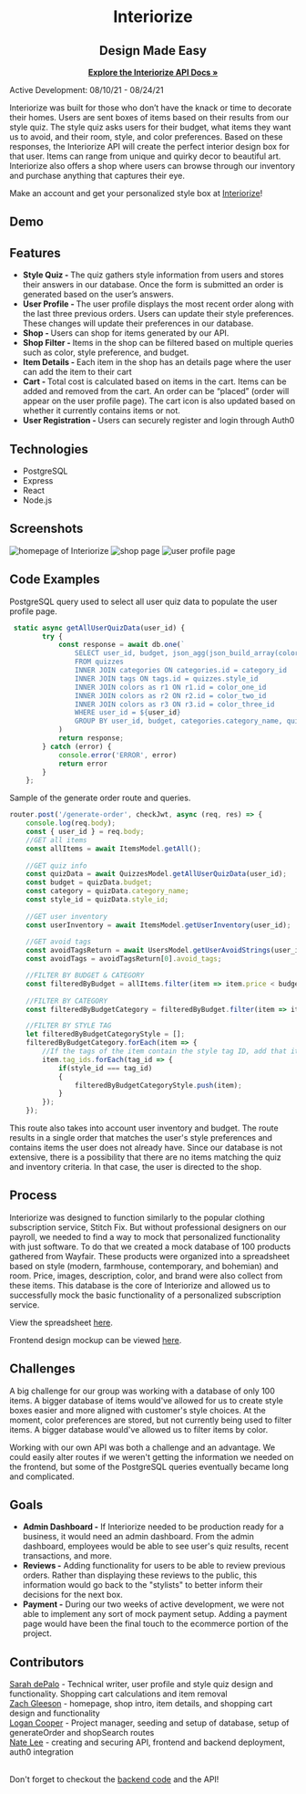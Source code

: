 <h1 align= "center">
Interiorize
</h1>

<h2 align="center">Design Made Easy</h2>   
<p align="center">
  <a href="https://github.com/natelee3/interiorize-backend"><strong>Explore the Interiorize API Docs »</strong></a>
</p>
<p>
Active Development: 08/10/21 - 08/24/21
</p>
<p>
Interiorize was built for those who don’t have the knack or time to decorate their homes. Users are sent boxes of items based on their results from our style quiz. The style quiz asks users for their budget, what items they want us to avoid, and their room, style, and color preferences. Based on these responses, the Interiorize API will create the perfect interior design box for that user. Items can range from unique and quirky decor to beautiful art. Interiorize also offers a shop where users can browse through our inventory and purchase anything that captures their eye.
</p>
<p>
Make an account and get your personalized style box at <a href="https://interiorize.design/">Interiorize</a>!
</p>

## Demo

## Features
<ul>
<li><strong>Style Quiz - </strong>The quiz gathers style information from users and stores their answers in our database. Once the form is submitted an order is generated based on the user’s answers.</li>
<li><strong>User Profile - </strong>The user profile displays the most recent order along with the last three previous orders. Users can update their style preferences. These changes will update their preferences in our database.</li>
<li><strong>Shop - </strong>Users can shop for items generated by our API.</li>
<li><strong>Shop Filter - </strong>Items in the shop can be filtered based on multiple queries such as color, style preference, and budget.</li>
<li><strong>Item Details - </strong>Each item in the shop has an details page where the user can add the item to their cart </li>
<li><strong>Cart - </strong>Total cost is calculated based on items in the cart. Items can be added and removed from the cart. An order can be “placed” (order will appear on the user profile page). The cart icon is also updated based on whether it currently contains items or not.</li>
<li><strong>User Registration - </strong>Users can securely register and login through Auth0 </li>

</ul>

## Technologies
<ul>
<li>PostgreSQL</li>
<li>Express</li>
<li>React</li>
<li>Node.js</li>
</ul>

## Screenshots
![homepage of Interiorize](./public/homepageScreenshot.png)
![shop page](./public/shop.png)
![user profile page](./public/userProfile.png)

## Code Examples
PostgreSQL query used to select all user quiz data to populate the user profile page.
``` javascript 
 static async getAllUserQuizData(user_id) {
        try {
            const response = await db.one(`
                SELECT user_id, budget, json_agg(json_build_array(color_one_id, color_two_id, color_three_id)) as colors, r1.color_name as color1, r2.color_name as color2, r3.color_name as color3, category_id, categories.category_name, style_id, tag_description as style_name 
                FROM quizzes
                INNER JOIN categories ON categories.id = category_id
                INNER JOIN tags ON tags.id = quizzes.style_id
                INNER JOIN colors as r1 ON r1.id = color_one_id
                INNER JOIN colors as r2 ON r2.id = color_two_id
                INNER JOIN colors as r3 ON r3.id = color_three_id
                WHERE user_id = ${user_id}
                GROUP BY user_id, budget, categories.category_name, quizzes.category_id, r1.color_name, r2.color_name, r3.color_name, tag_description, style_id; `
            )
            return response;
        } catch (error) {
            console.error('ERROR', error)
            return error
        }
    };
```
Sample of the generate order route and queries.
```javascript
router.post('/generate-order', checkJwt, async (req, res) => {
    console.log(req.body);
    const { user_id } = req.body;
    //GET all items
    const allItems = await ItemsModel.getAll();
    
    //GET quiz info
    const quizData = await QuizzesModel.getAllUserQuizData(user_id);
    const budget = quizData.budget;
    const category = quizData.category_name;
    const style_id = quizData.style_id;
    
    //GET user inventory
    const userInventory = await ItemsModel.getUserInventory(user_id);
    
    //GET avoid tags
    const avoidTagsReturn = await UsersModel.getUserAvoidStrings(user_id);
    const avoidTags = avoidTagsReturn[0].avoid_tags;

    //FILTER BY BUDGET & CATEGORY
    const filteredByBudget = allItems.filter(item => item.price < budget);
    
    //FILTER BY CATEGORY
    const filteredByBudgetCategory = filteredByBudget.filter(item => item.category_name === category);

    //FILTER BY STYLE TAG
    let filteredByBudgetCategoryStyle = [];
    filteredByBudgetCategory.forEach(item => {
        //If the tags of the item contain the style tag ID, add that item to the new list
        item.tag_ids.forEach(tag_id => {
            if(style_id === tag_id)
            {
                filteredByBudgetCategoryStyle.push(item);
            }
        });
    }); 
```
This route also takes into account user inventory and budget. The route results in a single order that matches the user's style preferences and contains items the user does not already have. Since our database is not extensive, there is a possibility that there are no items matching the quiz and inventory criteria. In that case, the user is directed to the shop.

## Process
<p>
Interiorize was designed to function similarly to the popular clothing subscription service, Stitch Fix. But without professional designers on our payroll, we needed to find a way to mock that personalized functionality with just software. To do that we created a mock database of 100 products gathered from Wayfair. These products were organized into a spreadsheet based on style (modern, farmhouse, contemporary, and bohemian) and room. Price, images, description, color, and brand were also collect from these items. This database is the core of Interiorize and allowed us to successfully mock the basic functionality of a personalized subscription service.
</p>
<p>View the spreadsheet <a href="https://docs.google.com/spreadsheets/d/1ru5krQQjEa66y6xwguIUm4_JMwNrWN1gAIL9b8eHNOk/edit?usp=sharing">here</a>.</p>
<p>Frontend design mockup can be viewed <a href="https://www.canva.com/design/DAEmu5jJqUg/tvbk3hckIqgr0xSnjSxYqQ/view?utm_content=DAEmu5jJqUg&utm_campaign=designshare&utm_medium=link&utm_source=sharebutton">here</a>.<p>

## Challenges
<p>
A big challenge for our group was working with a database of only 100 items. A bigger database of items would've allowed for us to create style boxes easier and more aligned with customer's style choices. At the moment, color preferences are stored, but not currently being used to filter items. A bigger database would've allowed us to filter items by color.  </p>
<p>
Working with our own API was both a challenge and an advantage. We could easily alter routes if we weren't getting the information we needed on the frontend, but some of the PostgreSQL queries eventually became long and complicated.</p>

## Goals
<ul>
<li><strong>Admin Dashboard -</strong> If Interiorize needed to be production ready for a business, it would need an admin dashboard. From the admin dashboard, employees would be able to see user's quiz results, recent transactions, and more. 
</li>
<li><strong>Reviews -</strong> Adding functionality for users to be able to review previous orders. Rather than displaying these reviews to the public, this information would go back to the "stylists" to better inform their decisions for the next box.</li>
<li><strong>Payment -</strong> During our two weeks of active development, we were not able to implement any sort of mock payment setup. Adding a payment page would have been the final touch to the ecommerce portion of the project.</li>
</ul>

## Contributors
<a href="https://github.com/sarahdepalo">Sarah dePalo</a> - Technical writer, user profile and style quiz design and functionality. Shopping cart calculations and item removal
</br>
<a href="https://github.com/zach-a-g">Zach Gleeson</a> - homepage, shop intro, item details, and shopping cart design and functionality
</br>
<a href="https://github.com/logancooper">Logan Cooper</a> - Project manager, seeding and setup of database, setup of generateOrder and shopSearch routes
</br>
<a href="https://github.com/natelee3">Nate Lee</a> - creating and securing API, frontend and backend deployment, auth0 integration
</br>
</br>
<p>Don't forget to checkout the <a href="https://github.com/natelee3/interiorize-backend">backend code</a> and the API! </p>

